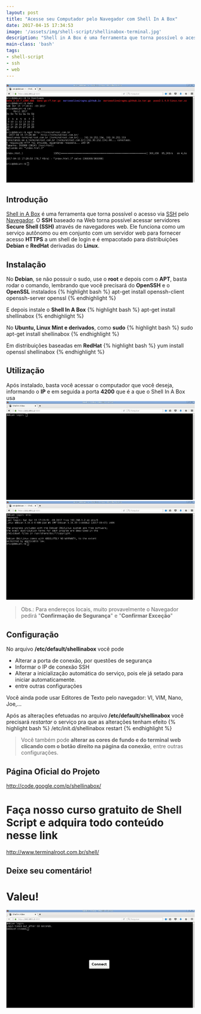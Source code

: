 ```yaml
---
layout: post
title: "Acesse seu Computador pelo Navegador com Shell In A Box"
date: 2017-04-15 17:34:53
image: '/assets/img/shell-script/shellinabox-terminal.jpg'
description: "Shell in A Box é uma ferramenta que torna possível o acesso via SSH pelo Browser do Navegador"
main-class: 'bash'
tags:
- shell-script
- ssh
- web
---
```


![Acesse seu Computador pelo Navegador com Shell In A Box](/assets/img/shell-script/shellinabox/shellinabox-terminal.jpg "Acesse seu Computador pelo Navegador com Shell In A Box")

## Introdução

[Shell in A Box](https://github.com/shellinabox/shellinabox) é uma ferramenta que torna possível o acesso via [SSH](https://pt.wikipedia.org/wiki/Secure_Shell) pelo [Navegador](https://pt.wikipedia.org/wiki/Navegador_web). O __SSH__ baseado na Web torna possível acessar servidores __Secure Shell (SSH)__ através de navegadores web. Ele funciona como um serviço autônomo ou em conjunto com um servidor web para fornecer acesso __HTTPS__ a um shell de login e é empacotado para distribuições __Debian__ e __RedHat__ derivadas do __Linux__.

## Instalação

No __Debian__, se não possuir o sudo, use o __root__ e depois com o __APT__, basta rodar o comando, lembrando que você precisará do __OpenSSH__ e o __OpenSSL__ instalados
{% highlight bash %}
apt-get install openssh-client openssh-server openssl
{% endhighlight %}

E depois instale o __Shell In A Box__
{% highlight bash %}
apt-get install shellinabox
{% endhighlight %}

No __Ubuntu, Linux Mint e derivados__, como __sudo__
{% highlight bash %}
sudo apt-get install shellinabox
{% endhighlight %}

Em distribuições baseadas em __RedHat__
{% highlight bash %}
yum install openssl shellinabox
{% endhighlight %}

## Utilização

Após instalado, basta você acessar o computador que você deseja, informando o __IP__ e em seguida a porta __4200__ que é a que o Shell In A Box usa
![Endereço IP e Porta 4200](/assets/img/shell-script/shellinabox/shellinabox-login.jpg "Endereço IP e Porta 4200")
![Shell In A Box Logado](/assets/img/shell-script/shellinabox/shellinabox-logado.jpg "Shell In A Box Logado")

> Obs.: Para endereços locais, muito provavelmente o Navegador pedirá "__Confirmação de Segurança__" e "__Confirmar Exceção__"

## Configuração

No arquivo __/etc/default/shellinabox__ você pode

+ Alterar a porta de conexão, por questões de segurança
+ Informar o IP de conexão SSH
+ Alterar a inicialização automática do serviço, pois ele já setado para iniciar automaticamente.
+ entre outras configurações

Você ainda pode usar Editores de Texto pelo navegador: VI, VIM, Nano, Joe,...

Após as alterações efetuadas no arquivo __/etc/default/shellinabox__ você precisará *restartar* o serviço pra que as alterações tenham efeito
{% highlight bash %}
/etc/init.d/shellinabox restart
{% endhighlight %}

> Você também pode __alterar as cores de fundo e do terminal web clicando com o botão direito na página da conexão__, entre outras configurações.

## Página Oficial do Projeto
<http://code.google.com/p/shellinabox/>

# Faça nosso curso gratuito de Shell Script e adquira todo conteúdo nesse link
<http://www.terminalroot.com.br/shell/>

## Deixe seu comentário!

# Valeu!

![Shell In A Box Desconectado](/assets/img/shell-script/shellinabox/shellinabox-disconected.jpg "Shell In A Box Desconectado")
